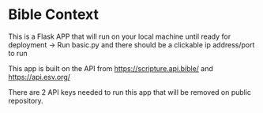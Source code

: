 # Bible Context 

This is a Flask APP that will run on your local machine until ready for deployment
-> Run basic.py and there should be a clickable ip address/port to run

This app is built on the API from https://scripture.api.bible/ 
and https://api.esv.org/

There are 2 API keys needed to run this app that will be removed on public repository. 
